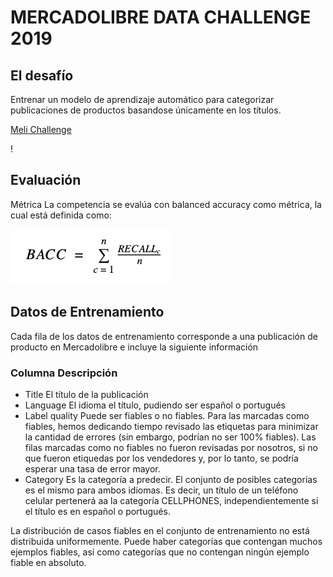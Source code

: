 # MERCADOLIBRE DATA CHALLENGE 2019

## El desafío

Entrenar un modelo de aprendizaje automático para categorizar
publicaciones de productos basandose únicamente en los títulos.


[Meli Challenge](https://ml-challenge.mercadolibre.com)

!

## Evaluación

Métrica
La competencia se evalúa con balanced accuracy como métrica, la cual está definida como:

![Balanced_accuracy](imagenes/bacc.PNG)

## Datos de Entrenamiento
Cada fila de los datos de entrenamiento corresponde a una publicación de producto en Mercadolibre e incluye la siguiente información

### Columna	Descripción

*	Title	El título de la publicación
*	Language	El idioma el título, pudiendo ser español o portugués
*	Label quality	Puede ser fiables o no fiables. Para las marcadas como fiables, hemos dedicando tiempo revisado las etiquetas para minimizar la cantidad de errores (sin embargo, podrían no ser 100% fiables). Las filas marcadas como no fiables no fueron revisadas por nosotros, si no que fueron etiquedas por los vendedores y, por lo tanto, se podría esperar una tasa de error mayor.
*	Category	Es la categoría a predecir. El conjunto de posibles categorías es el mismo para ambos idiomas. Es decir, un título de un teléfono celular pertenerá aa la categoría CELLPHONES, independientemente si el título es en español o portugués.

La distribución de casos fiables en el conjunto de entrenamiento no está distribuida uniformemente. Puede haber categorías que contengan muchos ejemplos fiables, así como categorías que no contengan ningún ejemplo fiable en absoluto.